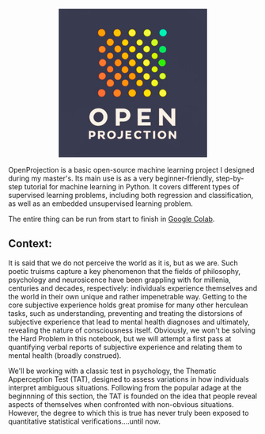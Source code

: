 <p align="center">
<img src="https://github.com/shwnmnl/OpenProjection/blob/main/OpenProjection.png"  width="300" height="300">
</p>

OpenProjection is a basic open-source machine learning project I designed during my master's. Its main use is as a very beginner-friendly, step-by-step tutorial for machine learning in Python. It covers different types of supervised learning problems, including both regression and classification, as well as an embedded unsupervised learning problem.

The entire thing can be run from start to finish in [Google Colab](https://colab.research.google.com/github/shwnmnl/OpenProjection/blob/main/OpenProjection.ipynb).

## **Context:** 
It is said that we do not perceive the world as it is, but as we are. Such poetic truisms capture a key phenomenon that the fields of philosophy, psychology and neurosicence have been grappling with for millenia, centuries and decades, respectively: individuals experience themselves and the world in their own unique and rather impenetrable way. Getting to the core subjective experience holds great promise for many other herculean tasks, such as understanding, preventing and treating the distorsions of subjective experience that lead to mental health diagnoses and ultimately, revealing the nature of consciousness itself. Obviously, we won't be solving the Hard Problem in this notebook, but we will attempt a first pass at quantifying verbal reports of subjective experience and relating them to mental health (broadly construed).

We'll be working with a classic test in psychology, the Thematic Apperception Test (TAT), designed to assess variations in how individuals interpret ambiguous situations. Following from the popular adage at the beginnning of this section, the TAT is founded on the idea that people reveal aspects of themselves when confronted with non-obvious situations. However, the degree to which this is true has never truly been exposed to quantitative statistical verifications....until now. 
